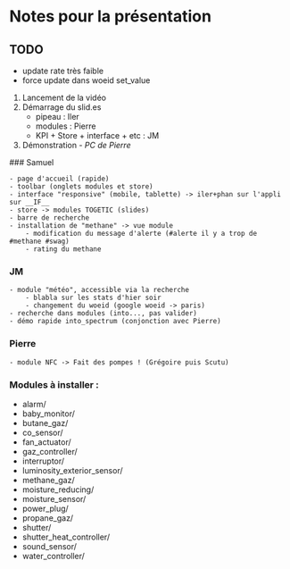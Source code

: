 Notes pour la présentation
==========================

## TODO 

- update rate très faible
- force update dans woeid set_value

1. Lancement de la vidéo
2. Démarrage du slid.es
    - pipeau : Iler
    - modules : Pierre
    - KPI + Store + interface + etc : JM
3. Démonstration - *PC de Pierre*

### Samuel

    - page d'accueil (rapide)
    - toolbar (onglets modules et store)
    - interface "responsive" (mobile, tablette) -> iler+phan sur l'appli sur __IF__
    - store -> modules TOGETIC (slides)
    - barre de recherche
    - installation de "methane" -> vue module
        - modification du message d'alerte (#alerte il y a trop de #methane #swag)
        - rating du methane

### JM
    - module "météo", accessible via la recherche
        - blabla sur les stats d'hier soir
        - changement du woeid (google woeid -> paris)
    - recherche dans modules (into..., pas valider)
    - démo rapide into_spectrum (conjonction avec Pierre)

### Pierre
    - module NFC -> Fait des pompes ! (Grégoire puis Scutu)

### Modules à installer :
- alarm/
- baby_monitor/
- butane_gaz/
- co_sensor/
- fan_actuator/
- gaz_controller/
- interruptor/
- luminosity_exterior_sensor/
- methane_gaz/
- moisture_reducing/
- moisture_sensor/
- power_plug/
- propane_gaz/
- shutter/
- shutter_heat_controller/
- sound_sensor/
- water_controller/
